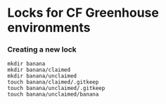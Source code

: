 # Locks for CF Greenhouse environments

### Creating a new lock

```
mkdir banana
mkdir banana/claimed
mkdir banana/unclaimed
touch banana/claimed/.gitkeep
touch banana/unclaimed/.gitkeep
touch banana/unclaimed/banana
```
